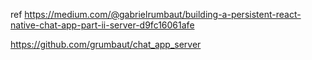 ref https://medium.com/@gabrielrumbaut/building-a-persistent-react-native-chat-app-part-ii-server-d9fc16061afe

https://github.com/grumbaut/chat_app_server
